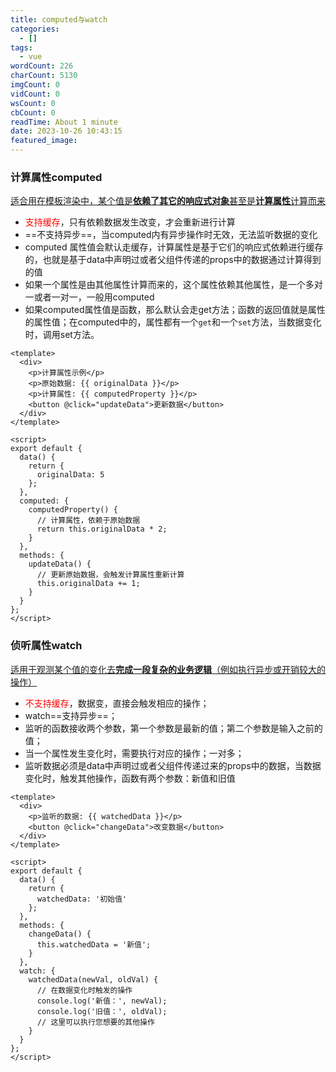 ```yaml
---
title: computed与watch
categories:
  - []
tags:
  - vue
wordCount: 226
charCount: 5130
imgCount: 0
vidCount: 0
wsCount: 0
cbCount: 0
readTime: About 1 minute
date: 2023-10-26 10:43:15
featured_image:
---
```


### **计算属性computed**

​	<u>适合用在模板渲染中，某个值是**依赖了其它的响应式对象**甚至是**计算属性**计算而来</u>

- <font color=red>支持缓存</font>，只有依赖数据发生改变，才会重新进行计算
- ==不支持异步==，当computed内有异步操作时无效，无法监听数据的变化
- computed 属性值会默认走缓存，计算属性是基于它们的响应式依赖进行缓存的，也就是基于data中声明过或者父组件传递的props中的数据通过计算得到的值
- 如果一个属性是由其他属性计算而来的，这个属性依赖其他属性，是一个多对一或者一对一，一般用computed
- 如果computed属性值是函数，那么默认会走get方法；函数的返回值就是属性的属性值；在computed中的，属性都有一个`get`和一个`set`方法，当数据变化时，调用set方法。

```vue
<template>
  <div>
    <p>计算属性示例</p>
    <p>原始数据: {{ originalData }}</p>
    <p>计算属性: {{ computedProperty }}</p>
    <button @click="updateData">更新数据</button>
  </div>
</template>

<script>
export default {
  data() {
    return {
      originalData: 5
    };
  },
  computed: {
    computedProperty() {
      // 计算属性，依赖于原始数据
      return this.originalData * 2;
    }
  },
  methods: {
    updateData() {
      // 更新原始数据，会触发计算属性重新计算
      this.originalData += 1;
    }
  }
};
</script>

```



### 侦听属性watch
​	<u>适用于观测某个值的变化去**完成一段复杂的业务逻辑**（例如执行异步或开销较大的操作）</u>

- <font color=red>不支持缓存</font>，数据变，直接会触发相应的操作；
- watch==支持异步==；
- 监听的函数接收两个参数，第一个参数是最新的值；第二个参数是输入之前的值；
- 当一个属性发生变化时，需要执行对应的操作；一对多；
- 监听数据必须是data中声明过或者父组件传递过来的props中的数据，当数据变化时，触发其他操作，函数有两个参数：新值和旧值

```vue
<template>
  <div>
    <p>监听的数据: {{ watchedData }}</p>
    <button @click="changeData">改变数据</button>
  </div>
</template>

<script>
export default {
  data() {
    return {
      watchedData: '初始值'
    };
  },
  methods: {
    changeData() {
      this.watchedData = '新值';
    }
  },
  watch: {
    watchedData(newVal, oldVal) {
      // 在数据变化时触发的操作
      console.log('新值：', newVal);
      console.log('旧值：', oldVal);
      // 这里可以执行您想要的其他操作
    }
  }
};
</script>
```

